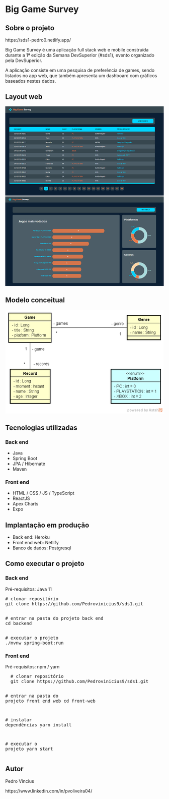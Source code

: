 
<h1>Big Game Survey</h1>

<h2>Sobre o projeto</h2>


<link href="https://sds1-pedro0.netlify.app/">https://sds1-pedro0.netlify.app/</link> 
<p>Big Game Survey é uma aplicação full stack web e mobile construída durante a 1ª edição da Semana DevSuperior (#sds1), evento organizado pela DevSuperior.</p>

<p>A aplicação consiste em uma pesquisa de preferência de games, sendo listados no app web, 
que também apresenta um dashboard com gráficos baseados nestes dados.</p>

<h2>Layout web</h2>
<img src="https://github.com/santosediego/assets/raw/main/sds1/web1.png" alt="Tabelas web">
<img src="https://github.com/santosediego/assets/raw/main/sds1/web2.png" alt="Graficos web">

<h2>Modelo conceitual</h2>
<img src="https://github.com/santosediego/assets/raw/main/sds1/modelo-conceitual.png" alt="Modelo conceitual">

<h2>Tecnologias utilizadas</h2>
<h3>Back end</h3>
<div>
  <ul>
    <li>Java</li>
    <li>Spring Boot</li>
    <li>JPA / Hibernate</li>
    <li>Maven</li>
  </ul>
</div>

<h3>Front end</h3>
<div>
  <ul>
    <li>HTML / CSS / JS / TypeScript</li>
    <li>ReactJS</li>
    <li>Apex Charts</li>
    <li>Expo</li>
  </ul>
</div>

<h2>Implantação em produção</h2>
<div>
  <ul>
    <li>Back end: Heroku</li>
    <li>Front end web: Netlify</li>
    <li>Banco de dados: Postgresql</li>
  </ul>
</div>

<h2>Como executar o projeto</h2>
<h3>Back end</h3>
<p>Pré-requisitos: Java 11</p>
<pre>
<span class="pl-c"><span class="pl-c">#</span> clonar repositório</span>
git clone https://github.com/Pedrovinicius9/sds1.git
<p></p>
<span class="pl-c"><span class="pl-c">#</span> entrar na pasta do projeto back end</span>
<span class="pl-c1">cd</span> backend
<p></p>
<span class="pl-c"><span class="pl-c">#</span> executar o projeto</span>
./mvnw spring-boot:run
</pre>

<h3>Front end</h3>
<p>Pré-requisitos: npm / yarn</p>
<pre>
  <span class="pl-c"><span class="pl-c">#</span> clonar repositório</span>
  git clone https://github.com/Pedrovinicius9/sds1.git

  <span class="pl-c"><span class="pl-c">#</span> entrar na pasta do projeto front end web</span>
  <span class="pl-c1">cd</span> front-web

  <span class="pl-c"><span class="pl-c">#</span> instalar dependências</span>
  yarn install

  <span class="pl-c"><span class="pl-c">#</span> executar o projeto</span>
  yarn start
</pre>

<h2>Autor</h2>
<p>Pedro Vincius</p>
<link href="https://www.linkedin.com/in/pvoliveira04/">https://www.linkedin.com/in/pvoliveira04/</link>
